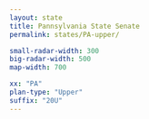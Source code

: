 ```yaml
---
layout: state
title: Pannsylvania State Senate
permalink: states/PA-upper/

small-radar-width: 300
big-radar-width: 500
map-width: 700

xx: "PA"
plan-type: "Upper"
suffix: "20U"
---
```


